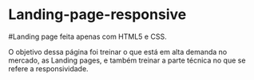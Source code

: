 # Landing-page-responsive

#Landing page feita apenas com HTML5 e CSS.

O objetivo dessa página foi treinar o que está em alta demanda no mercado, as Landing pages, e também treinar a parte técnica no que se refere a responsividade.
